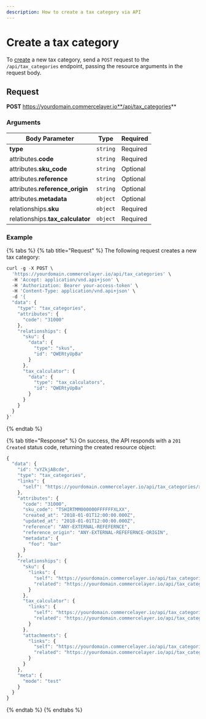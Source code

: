 ```yaml
---
description: How to create a tax category via API
---
```


# Create a tax category

To <a href="https://docs.commercelayer.io/developers/creating-resources" target="_blank">create</a> a new tax category, send a `POST` request to the `/api/tax_categories` endpoint, passing the resource arguments in the request body.

## Request

**POST** https://yourdomain.commercelayer.io**/api/tax_categories**

### Arguments

| Body Parameter | Type     | Required |
| -------------- | -------- | -------- |
| **type**       | `string` | Required |
| attributes.**code** | `string` | Required |
| attributes.**sku_code** | `string` | Optional |
| attributes.**reference** | `string` | Optional |
| attributes.**reference_origin** | `string` | Optional |
| attributes.**metadata** | `object` | Optional |
| relationships.**sku** | `object` | Required |
| relationships.**tax_calculator** | `object` | Required |

### Example

{% tabs %}
{% tab title="Request" %}
The following request creates a new tax category:

```javascript
curl -g -X POST \
  'https://yourdomain.commercelayer.io/api/tax_categories' \
  -H 'Accept: application/vnd.api+json' \
  -H 'Authorization: Bearer your-access-token' \
  -H 'Content-Type: application/vnd.api+json' \
  -d '{
  "data": {
    "type": "tax_categories",
    "attributes": {
      "code": "31000"
    },
    "relationships": {
      "sku": {
        "data": {
          "type": "skus",
          "id": "QWERtyUpBa"
        }
      },
      "tax_calculator": {
        "data": {
          "type": "tax_calculators",
          "id": "QWERtyUpBa"
        }
      }
    }
  }
}'
```
{% endtab %}

{% tab title="Response" %}
On success, the API responds with a `201 Created` status code, returning the created resource object:

```javascript
{
  "data": {
    "id": "xYZkjABcde",
    "type": "tax_categories",
    "links": {
      "self": "https://yourdomain.commercelayer.io/api/tax_categories/xYZkjABcde"
    },
    "attributes": {
      "code": "31000",
      "sku_code": "TSHIRTMM000000FFFFFFXLXX",
      "created_at": "2018-01-01T12:00:00.000Z",
      "updated_at": "2018-01-01T12:00:00.000Z",
      "reference": "ANY-EXTERNAL-REFEFERNCE",
      "reference_origin": "ANY-EXTERNAL-REFEFERNCE-ORIGIN",
      "metadata": {
        "foo": "bar"
      }
    },
    "relationships": {
      "sku": {
        "links": {
          "self": "https://yourdomain.commercelayer.io/api/tax_categories/xYZkjABcde/relationships/sku",
          "related": "https://yourdomain.commercelayer.io/api/tax_categories/xYZkjABcde/sku"
        }
      },
      "tax_calculator": {
        "links": {
          "self": "https://yourdomain.commercelayer.io/api/tax_categories/xYZkjABcde/relationships/tax_calculator",
          "related": "https://yourdomain.commercelayer.io/api/tax_categories/xYZkjABcde/tax_calculator"
        }
      },
      "attachments": {
        "links": {
          "self": "https://yourdomain.commercelayer.io/api/tax_categories/xYZkjABcde/relationships/attachments",
          "related": "https://yourdomain.commercelayer.io/api/tax_categories/xYZkjABcde/attachments"
        }
      }
    },
    "meta": {
      "mode": "test"
    }
  }
}
```
{% endtab %}
{% endtabs %}

